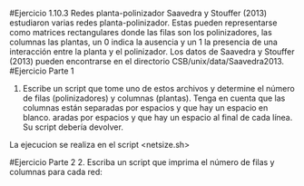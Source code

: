 #Ejercicio 1.10.3  Redes planta-polinizador
Saavedra y Stouffer (2013) estudiaron varias redes planta-polinizador. Estas pueden representarse como matrices rectangulares donde las filas son los polinizadores, las columnas las plantas, un 0 indica la ausencia y un 1 la presencia de una interacción entre la planta y el polinizador.
Los datos de Saavedra y Stouffer (2013) pueden encontrarse en el directorio
CSB/unix/data/Saavedra2013.
#Ejercicio Parte 1
1. Escribe un script que tome uno de estos archivos y determine el número
de filas (polinizadores) y columnas (plantas). Tenga en cuenta que las columnas están separadas por espacios y que hay un espacio en blanco.
aradas por espacios y que hay un espacio al final de cada línea. Su script
debería devolver.

La ejecucion se realiza  en el script <netsize.sh>

#Ejercicio Parte 2
2. Escriba un script que imprima el número de filas y columnas para cada red:
